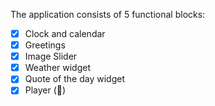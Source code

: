
The application consists of 5 functional blocks:

- [x] Clock and calendar
- [x] Greetings
- [x] Image Slider
- [x] Weather widget
- [x] Quote of the day widget
- [x] Player (🥶)

